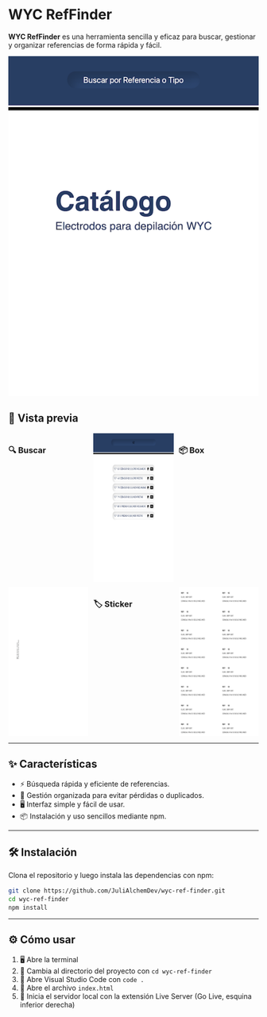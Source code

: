 # WYC RefFinder

**WYC RefFinder** es una herramienta sencilla y eficaz para buscar, gestionar y organizar referencias de forma rápida y fácil.

![Preview](screenshots/%20preview.png)

## 👀 Vista previa
<section style="display: grid; grid-template-columns: 1fr 1fr 1fr; gap: 10px;">
<h3> 🔍 Buscar</h3>
<img src="screenshots/search.png" alt="Search" width="300" height="300"/>
<h3> 📦 Box</h3>
<img src="screenshots/box.png" alt="Box" width="300" height="300"/>
<h3>🏷️ Sticker</h3>
<img src="screenshots/sticker.png" alt="Box" width="300" height="300"/>
</section>

---

## ✨ Características

- ⚡ Búsqueda rápida y eficiente de referencias.
- 📂 Gestión organizada para evitar pérdidas o duplicados.
- 🖥️ Interfaz simple y fácil de usar.
- 📦 Instalación y uso sencillos mediante npm.

---

## 🛠️ Instalación

Clona el repositorio y luego instala las dependencias con npm:

```bash
git clone https://github.com/JuliAlchemDev/wyc-ref-finder.git
cd wyc-ref-finder
npm install
```

---

## ⚙️ Cómo usar

1. 🖥️ Abre la terminal
2. 📂 Cambia al directorio del proyecto con `cd wyc-ref-finder`
3. 📝 Abre Visual Studio Code con `code .`
4. 📄 Abre el archivo `index.html`
5. 🚀 Inicia el servidor local con la extensión Live Server (Go Live, esquina inferior derecha)



